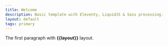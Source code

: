 ```yaml
---
title: Welcome
description: Basic template with Eleventy, LiquidJS & Sass processing.
layout: default
tags: primary
---
```


The first paragraph with **{{layout}}** layout.